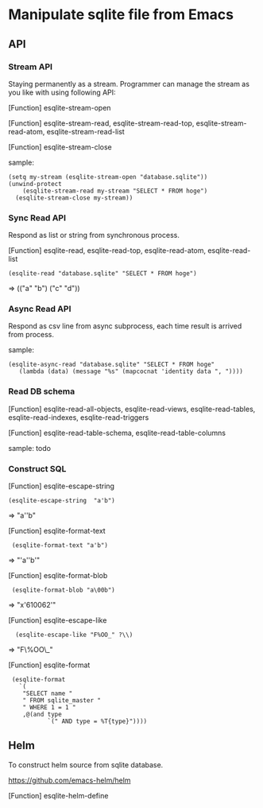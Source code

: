 Manipulate sqlite file from Emacs
=================================

## API

### Stream API

Staying permanently as a stream. Programmer can manage the stream as you like with using following API:

[Function] esqlite-stream-open

[Function] esqlite-stream-read, esqlite-stream-read-top, esqlite-stream-read-atom, esqlite-stream-read-list

[Function] esqlite-stream-close

sample:

    (setq my-stream (esqlite-stream-open "database.sqlite"))
    (unwind-protect
        (esqlite-stream-read my-stream "SELECT * FROM hoge")
      (esqlite-stream-close my-stream))

### Sync Read API

Respond as list or string from synchronous process.

[Function] esqlite-read, esqlite-read-top, esqlite-read-atom, esqlite-read-list

    (esqlite-read "database.sqlite" "SELECT * FROM hoge")

=>  (("a" "b") ("c" "d"))

### Async Read API

Respond as csv line from async subprocess, each time result is arrived from process.

sample:

    (esqlite-async-read "database.sqlite" "SELECT * FROM hoge"
	   (lambda (data) (message "%s" (mapcocnat 'identity data ", "))))
	   
### Read DB schema

[Function] esqlite-read-all-objects, esqlite-read-views, esqlite-read-tables, esqlite-read-indexes, esqlite-read-triggers

[Function] esqlite-read-table-schema, esqlite-read-table-columns

sample: todo

### Construct SQL

[Function] esqlite-escape-string

    (esqlite-escape-string  "a'b")

  => "a''b" 

[Function] esqlite-format-text

     (esqlite-format-text "a'b")
   
  => "'a''b'"

[Function] esqlite-format-blob

     (esqlite-format-blob "a\00b")

  => "x'610062'"

[Function] esqlite-escape-like

      (esqlite-escape-like "F%OO_" ?\\)
	  
  => "F\\%OO\\_"

[Function] esqlite-format

     (esqlite-format
       `(
        "SELECT name "
        " FROM sqlite_master "
        " WHERE 1 = 1 "
        ,@(and type
               `(" AND type = %T{type}"))))

## Helm

To construct helm source from sqlite database.

https://github.com/emacs-helm/helm

[Function] esqlite-helm-define

